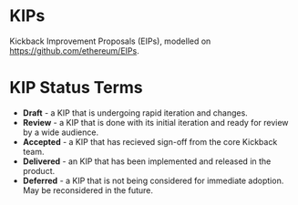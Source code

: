 # KIPs 

Kickback Improvement Proposals (EIPs), modelled on https://github.com/ethereum/EIPs.

# KIP Status Terms
* **Draft** - a KIP that is undergoing rapid iteration and changes.
* **Review** - a KIP that is done with its initial iteration and ready for review by a wide audience.
* **Accepted** - a KIP that has recieved sign-off from the core Kickback team.
* **Delivered** - an KIP that has been implemented and released in the product.
* **Deferred** - a KIP that is not being considered for immediate adoption. May be reconsidered in the future.

